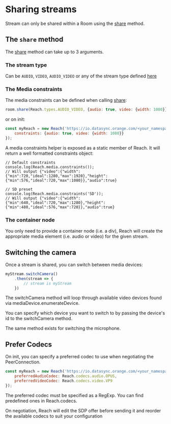 # Sharing streams

Stream can only be shared within a Room using the [share](../class/src/core/Room.js~Room.html#instance-method-share) method.

## The `share` method

The [share](../class/src/core/Room.js~Room.html#instance-method-share) method can take up to 3 arguments.

### The stream type

Can be `AUDIO`, `VIDEO`, `AUDIO_VIDEO` or any of the stream type defined [here](../typedef/index.html#static-typedef-StreamTypes)

### The Media constraints

The media constraints can be defined when calling [share](../class/src/core/Room.js~Room.html#instance-method-share):

```javascript
room.share(Reach.types.AUDIO_VIDEO, {audio: true, video: {width: 1080}});
```

or on init: 

```javascript
const myReach = new Reach('https://io.datasync.orange.com/<your_namespace>', {
    constraints: {audio: true, video: {width: 1080}}
});
```

A media constraints helper is exposed as a static member of Reach. It will return a well formatted constraints object:

```
// Default constraints
console.log(Reach.media.constraints());
// Will output {"video":{"width":{"min":720,"ideal":1280,"max":1920},"height":{"min":576,"ideal":720,"max":1080}},"audio":true}

// SD preset
console.log(Reach.media.constraints('SD'));
// Will output {"video":{"width":{"min":640,"ideal":720,"max":1280},"height":{"min":480,"ideal":576,"max":720}},"audio":true}
```

### The container node

You only need to provide a container node (i.e. a div), Reach will create the appropriate media element (i.e. audio or video) for the given stream.

## Switching the camera

Once a stream is shared, you can switch between media devices:

```javascript
myStream.switchCamera()
    .then(stream => {
        // stream is myStream
    })
```

The switchCamera method will loop through available video devices found via mediaDevice.enumerateDevice.

You can specify which device you want to switch to by passing the device's id to the switchCamera method.
 
The same method exists for switching the microphone.

## Prefer Codecs

On init, you can specify a preferred codec to use when negotiating the PeerConnection.

```javascript
const myReach = new Reach('https://io.datasync.orange.com/<your_namespace>', {
    preferredAudioCodec: Reach.codecs.audio.OPUS,
    preferredVideoCodec: Reach.codecs.video.VP9
});
```

The preferred codec must be specified as a RegExp. You can find predefined ones in Reach.codecs.

On negotiation, Reach will edit the SDP offer before sending it and reorder the available codecs to suit your configuration

